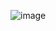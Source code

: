 ![image](https://github.com/Cde571/develop_android/assets/127961203/54c3070d-056b-4852-8a91-c681774d7a24)

